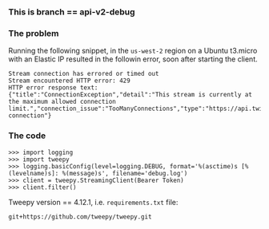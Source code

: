 ### This is branch == api-v2-debug
### The problem
Running the following snippet, in the `us-west-2` region on a Ubuntu t3.micro with an Elastic IP
resulted in the followin error, soon after starting the client.
```
Stream connection has errored or timed out
Stream encountered HTTP error: 429
HTTP error response text: {"title":"ConnectionException","detail":"This stream is currently at the maximum allowed connection limit.","connection_issue":"TooManyConnections","type":"https://api.twitter.com/2/problems/streaming-connection"}
```

### The code
```
>>> import logging
>>> import tweepy
>>> logging.basicConfig(level=logging.DEBUG, format='%(asctime)s [%(levelname)s]: %(message)s', filename='debug.log')
>>> client = tweepy.StreamingClient(Bearer Token)
>>> client.filter()
```

Tweepy version == 4.12.1, i.e. `requirements.txt` file:
```
git+https://github.com/tweepy/tweepy.git
```
